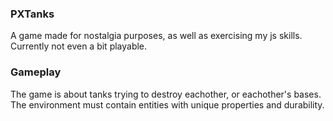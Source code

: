 ### PXTanks
A game made for nostalgia purposes, as well as exercising my js skills.
Currently not even a bit playable.

### Gameplay
The game is about tanks trying to destroy eachother, or eachother's bases. The environment must contain entities with unique properties and durability.